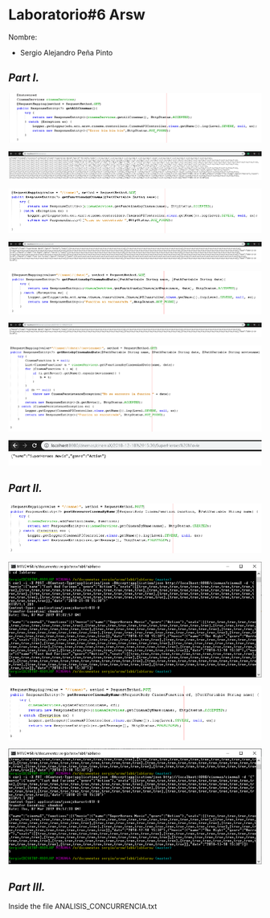 # Laboratorio#6 Arsw

Nombre: 
* Sergio Alejandro Peña Pinto

## *Part I.*
![](img/8.PNG)

![](img/11.PNG)

![](img/2.PNG)

![](img/21.PNG)

![](img/3.PNG)

![](img/31.PNG)

![](img/4.PNG)

![](img/41.PNG)

## *Part II.*
![](img/5.PNG)

![](img/7.PNG)

![](img/6.PNG)

![](img/9.PNG)

## *Part III.*

Inside the file ANALISIS_CONCURRENCIA.txt
